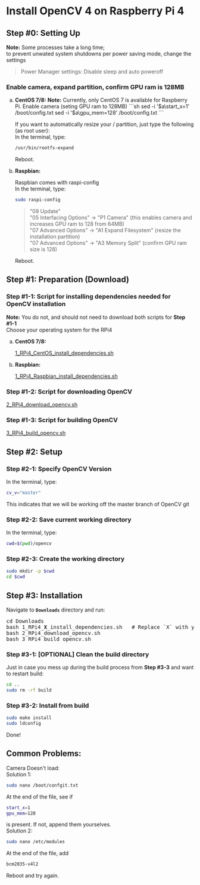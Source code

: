 
# Install OpenCV 4 on Raspberry Pi 4
## Step #0: Setting Up
**Note:** Some processes take a long time;  
to prevent unwated system shutdowns per power saving mode, change the settings
> Power Manager settings: Disable sleep and auto poweroff

### Enable camera, expand partition, confirm GPU ram is 128MB

<ol type="a">
  <li><b>CentOS 7/8:</b>  
    <b>Note:</b> Currently, only CentOS 7 is available for Raspberry Pi.  
  Enable camera (seting GPU ram to 128MB)  
  ```sh
  sed -i '$a\start_x=1' /boot/config.txt
  sed -i '$a\gpu_mem=128' /boot/config.txt
  ```
  
  If you want to automatically resize your / partition, just type the following (as root user):  
  In the terminal, type:
  ```sh
  /usr/bin/rootfs-expand
  ```
  Reboot.
    
  <li><b>Raspbian:</b>  
  
  Raspbian comes with raspi-config  
  In the terminal, type:
  ```sh
  sudo raspi-config
  ```
  > "09 Update"  
  > "05 Interfacing Options" -> "P1 Camera" (this enables camera and increases GPU ram to 128 from 64MB)  
  > "07 Advanced Options" -> "A1 Expand Filesystem" (resize the installation partition)  
  > "07 Advanced Options" -> "A3 Memory Split" (confirm GPU ram size is 128)  
  
  Reboot.
</ol>


## Step #1: Preparation (Download)
### Step #1-1: Script for installing dependencies needed for OpenCV installation
**Note:** You do not, and should not need to download both scripts for **Step #1-1**  
Choose your operating system for the RPi4  
<ol type="a">
  <li><b>CentOS 7/8:</b>  
    
[1_RPi4_CentOS_install_dependencies.sh](1_RPi4_CentOS_install_dependencies.sh)  </li>
  <li><b>Raspbian:</b>  

[1_RPi4_Raspbian_install_dependencies.sh](1_RPi4_Raspbian_install_dependencies.sh)</li>
</ol>

### Step #1-2: Script for downloading OpenCV
[2_RPi4_download_opencv.sh](2_RPi4_download_opencv.sh)

### Step #1-3: Script for building OpenCV
[3_RPi4_build_opencv.sh](3_RPi4_build_opencv.sh)

## Step #2: Setup

### Step #2-1: Specify OpenCV Version
In the terminal, type:
```sh
cv_v="master"
```
This indicates that we will be working off the master branch of OpenCV git

### Step #2-2: Save current working directory
In the terminal, type:
```sh
cwd=$(pwd)/opencv
```

### Step #2-3: Create the working directory
```sh
sudo mkdir -p $cwd
cd $cwd
```


## Step #3: Installation
Navigate to **`Downloads`** directory and run:
<pre>
cd Downloads
bash 1_RPi4_<b>X</b>_install_dependencies.sh   # Replace `X` with your OS
bash 2_RPi4_download_opencv.sh
bash 3_RPi4_build_opencv.sh
</pre>

### Step #3-1: [OPTIONAL] Clean the build directory
Just in case you mess up during the build process from **Step #3-3** and want to restart build:
```sh
cd ..
sudo rm -rf build
```

### Step #3-2: Install from build
```sh
sudo make install
sudo ldconfig
```

Done!

## Common Problems:
Camera Doesn't load:  
 Solution 1:  
```sh
sudo nano /boot/confgit.txt
```
At the end of the file, see if
```sh
start_x=1
gpu_mem=128
```
is present. If not, append them yourselves.  
 Solution 2:
 ```sh
 sudo nano /etc/modules
 ```
 At the end of the file, add
 ```sh
 bcm2835-v4l2
```
Reboot and try again.  
